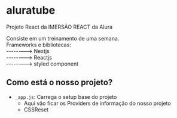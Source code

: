 # aluratube

Projeto React da IMERSÃO REACT da Alura

Consiste em um treinamento de uma semana.
</br>Frameworks e bibliotecas:
</br> --------> Nextjs
</br> --------> Reactjs
</br> --------> styled component

## Como está o nosso projeto?

- `_app.js`: Carrega o setup base do projeto
  - Aqui vão ficar os Providers de informação do nosso projeto
  - CSSReset
